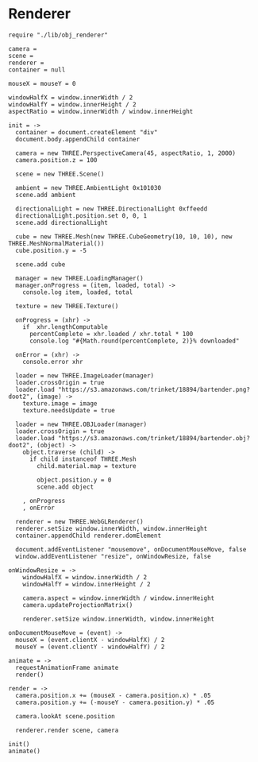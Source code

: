 Renderer
========

    require "./lib/obj_renderer"

    camera =
    scene =
    renderer =
    container = null

    mouseX = mouseY = 0

    windowHalfX = window.innerWidth / 2
    windowHalfY = window.innerHeight / 2
    aspectRatio = window.innerWidth / window.innerHeight

    init = ->
      container = document.createElement "div"
      document.body.appendChild container

      camera = new THREE.PerspectiveCamera(45, aspectRatio, 1, 2000)
      camera.position.z = 100

      scene = new THREE.Scene()

      ambient = new THREE.AmbientLight 0x101030
      scene.add ambient

      directionalLight = new THREE.DirectionalLight 0xffeedd 
      directionalLight.position.set 0, 0, 1 
      scene.add directionalLight 

      cube = new THREE.Mesh(new THREE.CubeGeometry(10, 10, 10), new THREE.MeshNormalMaterial()) 
      cube.position.y = -5

      scene.add cube

      manager = new THREE.LoadingManager()
      manager.onProgress = (item, loaded, total) ->
      	console.log item, loaded, total 

      texture = new THREE.Texture()

      onProgress = (xhr) ->
        if  xhr.lengthComputable 
          percentComplete = xhr.loaded / xhr.total * 100
          console.log "#{Math.round(percentComplete, 2)}% downloaded" 

      onError = (xhr) ->
        console.error xhr

      loader = new THREE.ImageLoader(manager)
      loader.crossOrigin = true
      loader.load "https://s3.amazonaws.com/trinket/18894/bartender.png?doot2", (image) ->
        texture.image = image
        texture.needsUpdate = true

      loader = new THREE.OBJLoader(manager)
      loader.crossOrigin = true
      loader.load "https://s3.amazonaws.com/trinket/18894/bartender.obj?doot2", (object) ->
        object.traverse (child) ->
          if child instanceof THREE.Mesh
            child.material.map = texture

            object.position.y = 0
            scene.add object

        , onProgress
        , onError

      renderer = new THREE.WebGLRenderer()
      renderer.setSize window.innerWidth, window.innerHeight
      container.appendChild renderer.domElement

      document.addEventListener "mousemove", onDocumentMouseMove, false
      window.addEventListener "resize", onWindowResize, false

    onWindowResize = ->
    	windowHalfX = window.innerWidth / 2
    	windowHalfY = window.innerHeight / 2

    	camera.aspect = window.innerWidth / window.innerHeight
    	camera.updateProjectionMatrix()

    	renderer.setSize window.innerWidth, window.innerHeight

    onDocumentMouseMove = (event) ->
      mouseX = (event.clientX - windowHalfX) / 2
      mouseY = (event.clientY - windowHalfY) / 2

    animate = ->
      requestAnimationFrame animate
      render()

    render = ->
      camera.position.x += (mouseX - camera.position.x) * .05
      camera.position.y += (-mouseY - camera.position.y) * .05

      camera.lookAt scene.position

      renderer.render scene, camera

    init()
    animate()
